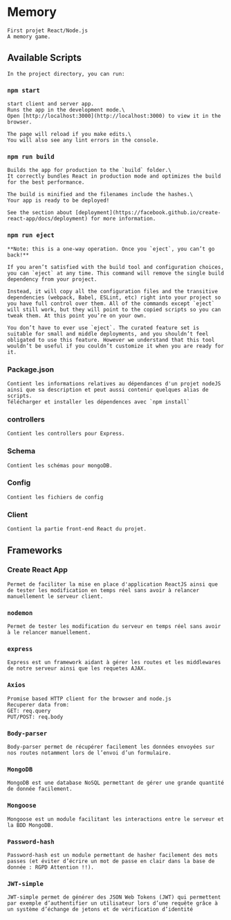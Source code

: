# Memory
    First projet React/Node.js
    A memory game.

## Available Scripts
    In the project directory, you can run:
### `npm start`

    start client and server app.
    Runs the app in the development mode.\
    Open [http://localhost:3000](http://localhost:3000) to view it in the browser.

    The page will reload if you make edits.\
    You will also see any lint errors in the console.

### `npm run build`

    Builds the app for production to the `build` folder.\
    It correctly bundles React in production mode and optimizes the build for the best performance.

    The build is minified and the filenames include the hashes.\
    Your app is ready to be deployed!

    See the section about [deployment](https://facebook.github.io/create-react-app/docs/deployment) for more information.

### `npm run eject`

    **Note: this is a one-way operation. Once you `eject`, you can’t go back!**

    If you aren’t satisfied with the build tool and configuration choices, you can `eject` at any time. This command will remove the single build dependency from your project.

    Instead, it will copy all the configuration files and the transitive dependencies (webpack, Babel, ESLint, etc) right into your project so you have full control over them. All of the commands except `eject` will still work, but they will point to the copied scripts so you can tweak them. At this point you’re on your own.

    You don’t have to ever use `eject`. The curated feature set is suitable for small and middle deployments, and you shouldn’t feel obligated to use this feature. However we understand that this tool wouldn’t be useful if you couldn’t customize it when you are ready for it.

### Package.json
    Contient les informations relatives au dépendances d'un projet nodeJS ainsi que sa description et peut aussi contenir quelques alias de scripts.
    Télécharger et installer les dépendences avec `npm install`
### controllers
    Contient les controllers pour Express.
### Schema
    Contient les schémas pour mongoDB.
### Config
    Contient les fichiers de config
### Client
    Contient la partie front-end React du projet.

## Frameworks
### Create React App
    Permet de faciliter la mise en place d'application ReactJS ainsi que de tester les modification en temps réel sans avoir à relancer manuellement le serveur client.
### `nodemon`
    Permet de tester les modification du serveur en temps réel sans avoir à le relancer manuellement.
### `express`
    Express est un framework aidant à gérer les routes et les middlewares de notre serveur ainsi que les requetes AJAX.
### `Axios`
    Promise based HTTP client for the browser and node.js
    Recuperer data from:
    GET: req.query
    PUT/POST: req.body
### `Body-parser`
    Body-parser permet de récupérer facilement les données envoyées sur nos routes notamment lors de l’envoi d’un formulaire.
### `MongoDB`
    MongoDB est une database NoSQL permettant de gérer une grande quantité de donnée facilement.
### `Mongoose`
    Mongoose est un module facilitant les interactions entre le serveur et la BDD MongoDB.
### `Password-hash`
    Password-hash est un module permettant de hasher facilement des mots passes (et éviter d’écrire un mot de passe en clair dans la base de donnée : RGPD Attention !!).
### `JWT-simple`
    JWT-simple permet de générer des JSON Web Tokens (JWT) qui permettent par exemple d’authentifier un utilisateur lors d’une requête grâce à un système d’échange de jetons et de vérification d’identité 

